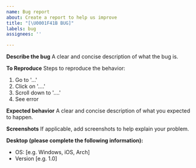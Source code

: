 ```yaml
---
name: Bug report
about: Create a report to help us improve
title: "[\U0001F41B BUG]"
labels: bug
assignees: ''

---
```


**Describe the bug** A clear and concise description of what the bug is.

**To Reproduce** Steps to reproduce the behavior:

1. Go to '...'
2. Click on '....'
3. Scroll down to '....'
4. See error

**Expected behavior** A clear and concise description of what you expected to
happen.

**Screenshots** If applicable, add screenshots to help explain your problem.

**Desktop (please complete the following information):**

- OS: [e.g. Windows, iOS, Arch]
- Version [e.g. 1.0]
